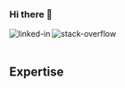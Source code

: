 ### Hi there 👋

[<img align="left" alt="linked-in" src="https://img.shields.io/badge/linkedin-%230077B5.svg?&style=for-the-badge&logo=linkedin&logoColor=white" />](https://www.linkedin.com/in/thanasis-sachanidis-3486a3101/)
[<img align="left" alt="stack-overflow" src="https://img.shields.io/badge/stack%20overflow-FE7A16?logo=stack-overflow&logoColor=white&style=for-the-badge" />](https://stackoverflow.com/users/4992188/thanasis-saxanidis?tab=profile)
<br>
<br>
## Expertise

<br>
<br>
<!--
**saxa2393/saxa2393** is a ✨ _special_ ✨ repository because its `README.md` (this file) appears on your GitHub profile.

